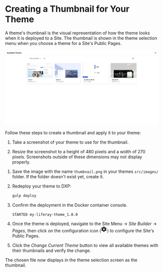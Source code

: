# Creating a Thumbnail for Your Theme

A theme's thumbnail is the visual representation of how the theme looks when it is deployed to a Site. The thumbnail is shown in the theme selection menu when you choose a theme for a Site's Public Pages. 

![When you choose a theme for your Site's Public Pages, the thumbnails for available themes are shown.](./creating-a-thumbnail-for-your-theme/images/01.png)

Follow these steps to create a thumbnail and apply it to your theme:

1. Take a screenshot of your theme to use for the thumbnail.

1. Resize the screenshot to a height of 480 pixels and a width of 270 pixels. Screenshots outside of these dimensions may not display properly.

<!-- Very skeptical as to the accuracy of this limitation, since it seems like thumbnails definitely exist outside of these dimensions, and images still seem awkwardly cropped in the UI whether they are set to this size or not. -->

1. Save the image with the name `thumbnail.png` in your themes `src/images/` folder. If the folder doesn't exist yet, create it.

1. Redeploy your theme to DXP:

    ```bash
    gulp deploy
    ```

1. Confirm the deployment in the Docker container console.

    ```
    STARTED my-liferay-theme_1.0.0
    ```

1. Once the theme is deployed, navigate to the Site Menu &rarr; *Site Builder* &rarr; *Pages*, then click on the configuration icon (![Configuration icon](../../../../images/icon-settings.png)) to configure the Site's Public Pages.

1. Click the *Change Current Theme* button to view all available themes with their thumbnails and verify the change.

The chosen file now displays in the theme selection screen as the thumbnail.

